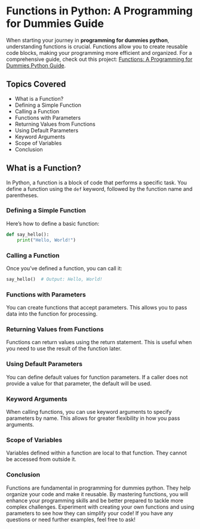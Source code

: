 # Functions in Python: A Programming for Dummies Guide

When starting your journey in **programming for dummies python**, understanding functions is crucial. Functions allow you to create reusable code blocks, making your programming more efficient and organized.
For a comprehensive guide, check out this project: [Functions: A Programming for Dummies Python Guide](https://pythonid.com/user/nguyentrinh1997/projects/functions-a-programming-for-dummies-python-guide).

## Topics Covered
- What is a Function?
- Defining a Simple Function
- Calling a Function
- Functions with Parameters
- Returning Values from Functions
- Using Default Parameters
- Keyword Arguments
- Scope of Variables
- Conclusion

## What is a Function?
In Python, a function is a block of code that performs a specific task. You define a function using the `def` keyword, followed by the function name and parentheses.

### Defining a Simple Function
Here’s how to define a basic function:

```python
def say_hello():
    print("Hello, World!")
```
### Calling a Function
Once you’ve defined a function, you can call it:

```python
say_hello()  # Output: Hello, World!
```
### Functions with Parameters

You can create functions that accept parameters. This allows you to pass data into the function for processing.

### Returning Values from Functions

Functions can return values using the return statement. This is useful when you need to use the result of the function later.

### Using Default Parameters

You can define default values for function parameters. If a caller does not provide a value for that parameter, the default will be used.

### Keyword Arguments

When calling functions, you can use keyword arguments to specify parameters by name. This allows for greater flexibility in how you pass arguments.

### Scope of Variables

Variables defined within a function are local to that function. They cannot be accessed from outside it.

### Conclusion

Functions are fundamental in programming for dummies python. They help organize your code and make it reusable. By mastering functions, you will enhance your programming skills and be better prepared to tackle more complex challenges.
Experiment with creating your own functions and using parameters to see how they can simplify your code! If you have any questions or need further examples, feel free to ask!
